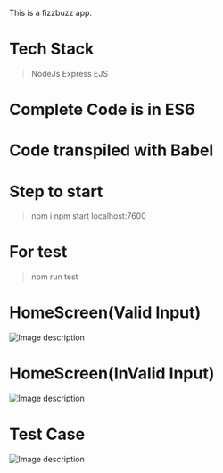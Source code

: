 This is a fizzbuzz app.

# Tech Stack
> NodeJs
> Express
> EJS

# Complete Code is in ES6
# Code transpiled with Babel

# Step to start
> npm i
> npm start
> localhost:7600

# For test
> npm run test

# HomeScreen(Valid Input)
![Image description](https://i.ibb.co/PjfG5nG/Screenshot-2020-02-12-at-8-12-26-AM.png)

# HomeScreen(InValid Input) 
![Image description](https://i.ibb.co/rmZCmZB/Screenshot-2020-02-12-at-8-12-37-AM.png)

# Test Case
![Image description](https://i.ibb.co/x8wbMJ7/Screenshot-2020-02-12-at-8-12-57-AM.png)